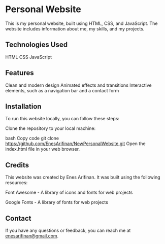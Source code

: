# Personal Website
This is my personal website, built using HTML, CSS, and JavaScript. The website includes information about me, my skills, and my projects.

## Technologies Used
HTML
CSS
JavaScript
## Features
Clean and modern design
Animated effects and transitions
Interactive elements, such as a navigation bar and a contact form
## Installation
To run this website locally, you can follow these steps:

Clone the repository to your local machine:

bash
Copy code
git clone https://github.com/EnesArifinan/NewPersonalWebsite.git
Open the index.html file in your web browser.

## Credits
This website was created by Enes Arifinan. It was built using the following resources:

Font Awesome - A library of icons and fonts for web projects

Google Fonts - A library of fonts for web projects

## Contact
If you have any questions or feedback, you can reach me at enesarifinan@gmail.com.
